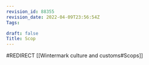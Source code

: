 ```yaml
---
revision_id: 88355
revision_date: 2022-04-09T23:56:54Z
Tags:

draft: false
Title: Scop
---
```

#REDIRECT [[Wintermark culture and customs#Scops]]